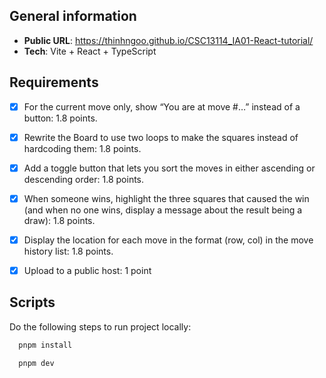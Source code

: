 ## General information

- **Public URL**: https://thinhngoo.github.io/CSC13114_IA01-React-tutorial/
- **Tech**: Vite + React + TypeScript

## Requirements

- [x] For the current move only, show “You are at move #…” instead of a button: 1.8 points.

- [x] Rewrite the Board to use two loops to make the squares instead of hardcoding them: 1.8 points.

- [x] Add a toggle button that lets you sort the moves in either ascending or descending order: 1.8 points.

- [x] When someone wins, highlight the three squares that caused the win (and when no one wins, display a message about the result being a draw): 1.8 points.

- [x] Display the location for each move in the format (row, col) in the move history list: 1.8 points.

- [x] Upload to a public host: 1 point

## Scripts

Do the following steps to run project locally:

```js
  pnpm install
```

```js
  pnpm dev
```
